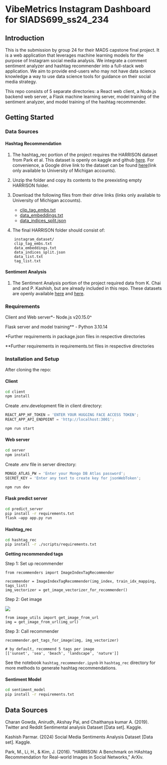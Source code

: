 # VibeMetrics Instagram Dashboard for SIADS699_ss24_234

## Introduction

This is the submission by group 24 for their MADS capstone final project. It is a web application that leverages machine learning models for the purpose of Instagram social media analysis. We integrate a comment sentiment analyzer and hashtag recommender into a full-stack web application. We aim to provide end-users who may not have data science knowledge a way to use data science tools for guidance on their social media strategy.

This repo consists of 5 separate directories: a React web client, a Node.js backend web server, a Flask machine learning server, model training of the sentiment analyzer, and model training of the hashtag recommender.

## Getting Started

### Data Sources

#### Hashtag Recommendation

1. The hashtag_rec portion of the project requires the HARRISON dataset from Park et al. This dataset is openly on kaggle and github [here](https://github.com/minstone/HARRISON-Dataset). For convenience, a Google drive link to the dataset can be found [here](https://drive.google.com/file/d/1m3u0vVw-DzaVsQNvyW_PtbMKZjzEAsC2/view?usp=sharing)(link only available to University of Michigan accounts).

2. Unzip the folder and copy its contents to the preexisting empty HARRISON folder.

3. Download the following files from their drive links (links only available to University of Michigan accounts).
   - [clip_tag_embs.txt](https://drive.google.com/file/d/1aLi0V5lnTdeB426EgP8fHSamglmC_kdU/view?usp=drive_link)
   - [data_embeddings.txt](https://drive.google.com/file/d/1c18eQKmcgY3HwACJOYC52G0lAPFpp_jf/view?usp=drive_link)
   - [data_indices_split.json](https://drive.google.com/file/d/1efRcJD-I3Ph7-u2Mw5IBVqSsW_noydeV/view?usp=drive_link)

4. The final HARRISON folder should consist of:

```
    instagram_dataset/
    clip_tag_embs.txt
    data_embeddings.txt
    data_indices_split.json
    data_list.txt
    tag_list.txt
```

#### Sentiment Analysis

1. The Sentiment Analysis portion of the project required data from K. Chai and and P. Kashish, but are already included in this repo. These datasets are openly available [here](https://www.kaggle.com/datasets/cosmos98/twitter-and-reddit-sentimental-analysis-dataset/data) and [here](https://www.kaggle.com/datasets/kashishparmar02/social-media-sentiments-analysis-dataset/data).

### Requirements

Client and Web server\*- Node.js v20.15.0^

Flask server and model training\*\* - Python 3.10.14

\*Further requirements in package.json files in respective directories

\*\*Further requirements in requirements.txt files in respective directories

### Installation and Setup

After cloning the repo:

#### Client

```sh
cd client
npm install
```

Create .env.development file in client directory:

```js
REACT_APP_HF_TOKEN = 'ENTER YOUR HUGGING FACE ACCESS TOKEN';
REACT_APP_API_ENDPOINT = 'http://localhost:3001';
```

```sh
npm run start
```

#### Web server

```sh
cd server
npm install
```

Create .env file in server directory:

```js
MONGO_ATLAS_PW = 'Enter your Mongo DB Atlas password';
SECRET_KEY = 'Enter any text to create key for jsonWebToken';
```

```sh
npm run dev
```

#### Flask predict server

```sh
cd predict_server
pip install -r requirements.txt
flask –app app.py run
```

#### Hashtag_rec

```sh
cd hashtag_rec
pip install -r ./scripts/requirements.txt
```

**Getting recommended tags**

Step 1: Set up recommender
````
from recommenders import ImageIndexTagRecommender

recommender = ImageIndexTagRecommender(img_index, train_idx_mapping, tags_list)
img_vectorizer = get_image_vectorizer_for_recommender()
````

Step 2: Get image

![](https://live.staticflickr.com/7707/16525630273_09bd1f9bf3_n.jpg)

````
from image_utils import get_image_from_url
img = get_image_from_url(img_url)
````

Step 3: Call recommender
````
recommender.get_tags_for_image(img, img_vectorizer)

# by default, recommend 5 tags per image
[['sunset', 'sea', 'beach', 'landscape', 'nature']]
````

See the notebook `hashtag_recommender.ipynb` in `hashtag_rec` directory for more methods to generate hashtag recommendations.

#### Sentiment Model

```sh
cd sentiment_model
pip install -r requirements.txt
```

## Data Sources

Charan Gowda, Anirudh, Akshay Pai, and Chaithanya kumar A. (2019). Twitter and Reddit Sentimental analysis Dataset [Data set]. Kaggle.

Kashish Parmar. (2024) Social Media Sentiments Analysis Dataset [Data set]. Kaggle.

Park, M., Li, H., & Kim, J. (2016). "HARRISON: A Benchmark on HAshtag Recommendation for Real-world Images in Social Networks," ArXiv.

